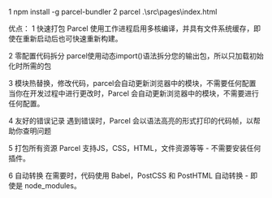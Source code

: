1 npm install -g parcel-bundler
2 parcel .\src\pages\index.html

优点：
1 快速打包
Parcel 使用工作进程启用多核编译，并具有文件系统缓存，即使在重新启动后也可快速重新构建。

2 零配置代码拆分 
   parcel使用动态import()语法拆分您的输出包，所以只加载初始化时所需的包

3 模块热替换，修改代码，parcel会自动更新浏览器中的模块，不需要任何配置
   当你在开发过程中进行更改时，Parcel 会自动更新浏览器中的模块，不需要进行任何配置。

4 友好的错误记录
   遇到错误时，Parcel 会以语法高亮的形式打印的代码帧，以帮助你查明问题

5 打包所有资源 
   Parcel 支持JS，CSS，HTML，文件资源等等 - 不需要安装任何插件。
   
6 自动转换
   在需要时，代码使用 Babel，PostCSS 和 PostHTML 自动转换 - 即使是 node_modules。